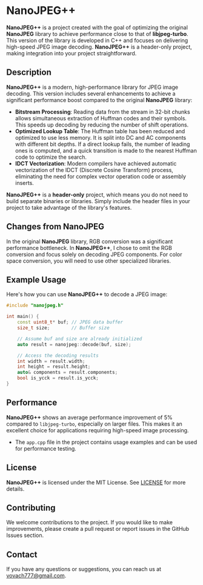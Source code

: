# NanoJPEG++

**NanoJPEG++** is a project created with the goal of optimizing the original **NanoJPEG** library to achieve performance close to that of **libjpeg-turbo**. This version of the library is developed in C++ and focuses on delivering high-speed JPEG image decoding. **NanoJPEG++** is a header-only project, making integration into your project straightforward.

## Description

**NanoJPEG++** is a modern, high-performance library for JPEG image decoding. This version includes several enhancements to achieve a significant performance boost compared to the original **NanoJPEG** library:

- **Bitstream Processing**: Reading data from the stream in 32-bit chunks allows simultaneous extraction of Huffman codes and their symbols. This speeds up decoding by reducing the number of shift operations.
- **Optimized Lookup Table**: The Huffman table has been reduced and optimized to use less memory. It is split into DC and AC components with different bit depths. If a direct lookup fails, the number of leading ones is computed, and a quick transition is made to the nearest Huffman code to optimize the search.
- **IDCT Vectorization**: Modern compilers have achieved automatic vectorization of the IDCT (Discrete Cosine Transform) process, eliminating the need for complex vector operation code or assembly inserts.

**NanoJPEG++** is a **header-only** project, which means you do not need to build separate binaries or libraries. Simply include the header files in your project to take advantage of the library's features.

## Changes from NanoJPEG

In the original **NanoJPEG** library, RGB conversion was a significant performance bottleneck. In **NanoJPEG++**, I chose to omit the RGB conversion and focus solely on decoding JPEG components. For color space conversion, you will need to use other specialized libraries.

## Example Usage

Here's how you can use **NanoJPEG++** to decode a JPEG image:

```cpp
#include "nanojpeg.h"

int main() {
    const uint8_t* buf; // JPEG data buffer
    size_t size;        // Buffer size

    // Assume buf and size are already initialized
    auto result = nanojpeg::decode(buf, size);

    // Access the decoding results
    int width = result.width;
    int height = result.height;
    auto& components = result.components;
    bool is_ycck = result.is_ycck;
}
```


## Performance

**NanoJPEG++** shows an average performance improvement of 5% compared to `libjpeg-turbo`, especially on larger files. This makes it an excellent choice for applications requiring high-speed image processing.
   - The `app.cpp` file in the project contains usage examples and can be used for performance testing.


## License

**NanoJPEG++** is licensed under the MIT License. See [LICENSE](LICENSE) for more details.

## Contributing

We welcome contributions to the project. If you would like to make improvements, please create a pull request or report issues in the GitHub Issues section.

## Contact

If you have any questions or suggestions, you can reach us at [vovach777@gmail.com](mailto:vovach777@gmail.com).

